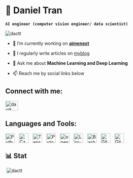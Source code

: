 # 👋 Daniel Tran
**`AI engineer (computer vision engineer/ data scientist)`**

<p align="left"> <img src="https://komarev.com/ghpvc/?username=dactt&label=Profile%20views&color=0e75b6&style=flat" alt="dactt" /> </p>


- 🔭 I’m currently working on [**aimenext**](https://www.aimenext.com/)

- 📝 I regularly write articles on [myblog](myblog.com)

- 💬 Ask me about **Machine Learning and Deep Learning**

- 📫 Reach me by social links below


## Connect with me:
<p align="left">
<a href="https://www.linkedin.com/in/dactt/" target="blank"><img align="center" src="https://cdn.jsdelivr.net/gh/devicons/devicon/icons/linkedin/linkedin-original.svg" alt="dactt" height="30" width="40" /></a>
</p>

## Languages and Tools:

<img align="left" alt="Python" width="30px" style="padding-right:10px;" src="https://cdn.jsdelivr.net/gh/devicons/devicon/icons/python/python-plain.svg" />
<img align="left" alt="C++" width="30px" style="padding-right:10px;" src="https://cdn.jsdelivr.net/gh/devicons/devicon/icons/cplusplus/cplusplus-line.svg" />
<img align="left" alt="Tensorflow" width="30px" style="padding-right:10px;" src="https://cdn.jsdelivr.net/gh/devicons/devicon/icons/tensorflow/tensorflow-original.svg" />
<img align="left" alt="Pytorch" width="30px" style="padding-right:10px;" src="https://cdn.jsdelivr.net/gh/devicons/devicon/icons/pytorch/pytorch-original.svg" />
<img align="left" alt="opencv" width="30px" style="padding-right:10px;" src="https://cdn.jsdelivr.net/gh/devicons/devicon/icons/opencv/opencv-original.svg" />
<img align="left" alt="Linux" width="30px" style="padding-right:10px;" src="https://cdn.jsdelivr.net/gh/devicons/devicon/icons/linux/linux-original.svg" />
<img align="left" alt="Bash" width="30px" style="padding-right:10px;" src="https://cdn.jsdelivr.net/gh/devicons/devicon/icons/bash/bash-original.svg" />
<img align="left" alt="Git" width="30px" style="padding-right:10px;" src="https://cdn.jsdelivr.net/gh/devicons/devicon/icons/flask/flask-original.svg" />
<img align="left" alt="Git" width="30px" style="padding-right:10px;" src="https://cdn.jsdelivr.net/gh/devicons/devicon/icons/git/git-original.svg" />
<br />

#

## 📊 Stat  
<p>&nbsp;<img  src="https://github-readme-stats.vercel.app/api?username=dactt&show_icons=true&locale=en&theme=vue" alt="dactt" /></p>

<!-- <details>
 <summary><h3>👨‍💻 Forrest's Coding Journey</h3></summary>
   I started my coding journey as a naive computer science student with a passion to learn everything I could about this programming world - code, ,algorithm, unix, linux, theory,...  -->
